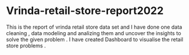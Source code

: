 # Vrinda-retail-store-report2022
This is the report of vrinda retail store data set and I have done one data cleaning , data modeling and analizing them and uncover the insights to solve the given problem . I have created Dashboard to visualise the retail store problems .
